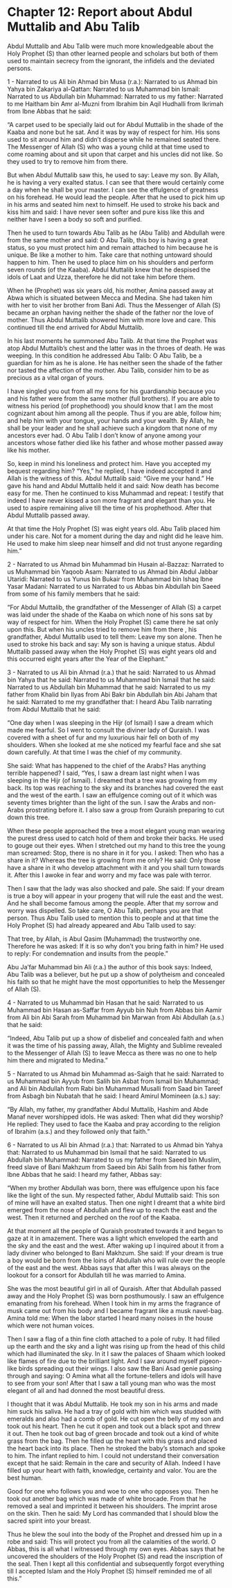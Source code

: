 Chapter 12: Report about Abdul Muttalib and Abu Talib
=====================================================

Abdul Muttalib and Abu Talib were much more knowledgeable about the Holy
Prophet (S) than other learned people and scholars but both of them used
to maintain secrecy from the ignorant, the infidels and the deviated
persons.

1 - Narrated to us Ali bin Ahmad bin Musa (r.a.): Narrated to us Ahmad
bin Yahya bin Zakariya al-Qattan: Narrated to us Muhammad bin Ismail:
Narrated to us Abdullah bin Muhammad: Narrated to us my father: Narrated
to me Haitham bin Amr al-Muzni from Ibrahim bin Aqil Hudhalli from
Ikrimah from Ibne Abbas that he said:

“A carpet used to be specially laid out for Abdul Muttalib in the shade
of the Kaaba and none but he sat. And it was by way of respect for him.
His sons used to sit around him and didn’t disperse while he remained
seated there. The Messenger of Allah (S) who was a young child at that
time used to come roaming about and sit upon that carpet and his uncles
did not like. So they used to try to remove him from there.

But when Abdul Muttalib saw this, he used to say: Leave my son. By
Allah, he is having a very exalted status. I can see that there would
certainly come a day when he shall be your master. I can see the
effulgence of greatness on his forehead. He would lead the people. After
that he used to pick him up in his arms and seated him next to himself.
He used to stroke his back and kiss him and said: I have never seen
softer and pure kiss like this and neither have I seen a body so soft
and purified.

Then he used to turn towards Abu Talib as he (Abu Talib) and Abdullah
were from the same mother and said: O Abu Talib, this boy is having a
great status, so you must protect him and remain attached to him because
he is unique. Be like a mother to him. Take care that nothing untoward
should happen to him. Then he used to place him on his shoulders and
perform seven rounds (of the Kaaba). Abdul Muttalib knew that he
despised the idols of Laat and Uzza, therefore he did not take him
before them.

When he (Prophet) was six years old, his mother, Amina passed away at
Abwa which is situated between Mecca and Medina. She had taken him with
her to visit her brother from Bani Adi. Thus the Messenger of Allah (S)
became an orphan having neither the shade of the father nor the love of
mother. Thus Abdul Muttalib showered him with more love and care. This
continued till the end arrived for Abdul Muttalib.

In his last moments he summoned Abu Talib. At that time the Prophet was
atop Abdul Muttalib’s chest and the latter was in the throes of death.
He was weeping. In this condition he addressed Abu Talib: O Abu Talib,
be a guardian for him as he is alone. He has neither seen the shade of
the father nor tasted the affection of the mother. Abu Talib, consider
him to be as precious as a vital organ of yours.

I have singled you out from all my sons for his guardianship because you
and his father were from the same mother (full brothers). If you are
able to witness his period (of prophethood) you should know that I am
the most cognizant about him among all the people. Thus if you are able,
follow him; and help him with your tongue, your hands and your wealth.
By Allah, he shall be your leader and he shall achieve such a kingdom
that none of my ancestors ever had. O Abu Talib I don’t know of anyone
among your ancestors whose father died like his father and whose mother
passed away like his mother.

So, keep in mind his loneliness and protect him. Have you accepted my
bequest regarding him? “Yes,” he replied, I have indeed accepted it and
Allah is the witness of this. Abdul Muttalib said: “Give me your hand.”
He gave his hand and Abdul Muttalib held it and said: Now death has
become easy for me. Then he continued to kiss Muhammad and repeat: I
testify that indeed I have never kissed a son more fragrant and elegant
than you. He used to aspire remaining alive till the time of his
prophethood. After that Abdul Muttalib passed away.

At that time the Holy Prophet (S) was eight years old. Abu Talib placed
him under his care. Not for a moment during the day and night did he
leave him. He used to make him sleep near himself and did not trust
anyone regarding him.”

2 - Narrated to us Ahmad bin Muhammad bin Husain al-Bazzaz: Narrated to
us Muhammad bin Yaqoob Asam: Narrated to us Ahmad bin Abdul Jabbar
Utaridi: Narrated to us Yunus bin Bukair from Muhammad bin Ishaq Ibne
Yasar Madani: Narrated to us Narrated to us Abbas bin Abdullah bin Saeed
from some of his family members that he said:

“For Abdul Muttalib, the grandfather of the Messenger of Allah (S) a
carpet was laid under the shade of the Kaaba on which none of his sons
sat by way of respect for him. When the Holy Prophet (S) came there he
sat only upon this. But when his uncles tried to remove him from there ,
his grandfather, Abdul Muttalib used to tell them: Leave my son alone.
Then he used to stroke his back and say: My son is having a unique
status. Abdul Muttalib passed away when the Holy Prophet (S) was eight
years old and this occurred eight years after the Year of the Elephant.”

3 - Narrated to us Ali bin Ahmad (r.a.) that he said: Narrated to us
Ahmad bin Yahya that he said: Narrated to us Muhammad bin Ismail that he
said: Narrated to us Abdullah bin Muhammad that he said: Narrated to us
my father from Khalid bin Ilyas from Abi Bakr bin Abdullah bin Abi Jaham
that he said: Narrated to me my grandfather that: I heard Abu Talib
narrating from Abdul Muttalib that he said:

“One day when I was sleeping in the Hijr (of Ismail) I saw a dream which
made me fearful. So I went to consult the diviner lady of Quraish. I was
covered with a sheet of fur and my luxurious hair fell on both of my
shoulders. When she looked at me she noticed my fearful face and she sat
down carefully. At that time I was the chief of my community.

She said: What has happened to the chief of the Arabs? Has anything
terrible happened? I said, “Yes, I saw a dream last night when I was
sleeping in the Hijr (of Ismail). I dreamed that a tree was growing from
my back. Its top was reaching to the sky and its branches had covered
the east and the west of the earth. I saw an effulgence coming out of it
which was seventy times brighter than the light of the sun. I saw the
Arabs and non-Arabs prostrating before it. I also saw a group from
Quraish preparing to cut down this tree.

When these people approached the tree a most elegant young man wearing
the purest dress used to catch hold of them and broke their backs. He
used to gouge out their eyes. When I stretched out my hand to this tree
the young man screamed: Stop, there is no share in it for you. I asked:
Then who has a share in it? Whereas the tree is growing from me only? He
said: Only those have a share in it who develop attachment with it and
you shall turn towards it. After this I awoke in fear and worry and my
face was pale with terror.

Then I saw that the lady was also shocked and pale. She said: If your
dream is true a boy will appear in your progeny that will rule the east
and the west. And he shall become famous among the people. After that my
sorrow and worry was dispelled. So take care, O Abu Talib, perhaps you
are that person. Thus Abu Talib used to mention this to people and at
that time the Holy Prophet (S) had already appeared and Abu Talib used
to say:

That tree, by Allah, is Abul Qasim (Muhammad) the trustworthy one.
Therefore he was asked: If it is so why don’t you bring faith in him? He
used to reply: For condemnation and insults from the people.”

Abu Ja’far Muhammad bin Ali (r.a.) the author of this book says: Indeed,
Abu Talib was a believer, but he put up a show of polytheism and
concealed his faith so that he might have the most opportunities to help
the Messenger of Allah (S).

4 - Narrated to us Muhammad bin Hasan that he said: Narrated to us
Muhammad bin Hasan as-Saffar from Ayyub bin Nuh from Abbas bin Aamir
from Ali bin Abi Sarah from Muhammad bin Marwan from Abi Abdullah (a.s.)
that he said:

“Indeed, Abu Talib put up a show of disbelief and concealed faith and
when it was the time of his passing away, Allah, the Mighty and Sublime
revealed to the Messenger of Allah (S) to leave Mecca as there was no
one to help him there and migrated to Medina.”

5 - Narrated to us Ahmad bin Muhammad as-Saigh that he said: Narrated to
us Muhammad bin Ayyub from Salih bin Asbat from Ismail bin Muhammad; and
Ali bin Abdullah from Rabi bin Muhammad Musalli from Saad bin Tareef
from Asbagh bin Nubatah that he said: I heard Amirul Momineen (a.s.)
say:

“By Allah, my father, my grandfather Abdul Muttalib, Hashim and Abde
Manaf never worshipped idols. He was asked: Then what did they worship?
He replied: They used to face the Kaaba and pray according to the
religion of Ibrahim (a.s.) and they followed only that faith.”

6 - Narrated to us Ali bin Ahmad (r.a.) that: Narrated to us Ahmad bin
Yahya that: Narrated to us Muhammad bin Ismail that he said: Narrated to
us Abdullah bin Muhammad: Narrated to us my father from Saeed bin
Muslim, freed slave of Bani Makhzum from Saeed bin Abi Salih from his
father from Ibne Abbas that he said: I heard my father, Abbas say:

“When my brother Abdullah was born, there was effulgence upon his face
like the light of the sun. My respected father, Abdul Muttalib said:
This son of mine will have an exalted status. Then one night I dreamt
that a white bird emerged from the nose of Abdullah and flew up to reach
the east and the west. Then it returned and perched on the roof of the
Kaaba.

At that moment all the people of Quraish prostrated towards it and began
to gaze at it in amazement. There was a light which enveloped the earth
and the sky and the east and the west. After waking up I inquired about
it from a lady diviner who belonged to Bani Makhzum. She said: If your
dream is true a boy would be born from the loins of Abdullah who will
rule over the people of the east and the west. Abbas says that after
this I was always on the lookout for a consort for Abdullah till he was
married to Amina.

She was the most beautiful girl in all of Quraish. After that Abdullah
passed away and the Holy Prophet (S) was born posthumously. I saw an
effulgence emanating from his forehead. When I took him in my arms the
fragrance of musk came out from his body and I became fragrant like a
musk navel-bag. Amina told me: When the labor started I heard many
noises in the house which were not human voices.

Then I saw a flag of a thin fine cloth attached to a pole of ruby. It
had filled up the earth and the sky and a light was rising up from the
head of this child which had illuminated the sky. In it I saw the
palaces of Shaam which looked like flames of fire due to the brilliant
light. And I saw around myself pigeon-like birds spreading out their
wings. I also saw the Bani Asad genie passing through and saying: O
Amina what all the fortune-tellers and idols will have to see from your
son! After that I saw a tall young man who was the most elegant of all
and had donned the most beautiful dress.

I thought that it was Abdul Muttalib. He took my son in his arms and
made him suck his saliva. He had a tray of gold with him which was
studded with emeralds and also had a comb of gold. He cut open the belly
of my son and took out his heart. Then he cut it open and took out a
black spot and threw it out. Then he took out bag of green brocade and
took out a kind of white grass from the bag. Then he filled up the heart
with this grass and placed the heart back into its place. Then he
stroked the baby’s stomach and spoke to him. The infant replied to him.
I could not understand their conversation except that he said: Remain in
the care and security of Allah. Indeed I have filled up your heart with
faith, knowledge, certainty and valor. You are the best human.

Good for one who follows you and woe to one who opposes you. Then he
took out another bag which was made of white brocade. From that he
removed a seal and imprinted it between his shoulders. The imprint arose
on the skin. Then he said: My Lord has commanded that I should blow the
sacred spirit into your breast.

Thus he blew the soul into the body of the Prophet and dressed him up in
a robe and said: This will protect you from all the calamities of the
world. O Abbas, this is all what I witnessed through my own eyes. Abbas
says that he uncovered the shoulders of the Holy Prophet (S) and read
the inscription of the seal. Then I kept all this confidential and
subsequently forgot everything till I accepted Islam and the Holy
Prophet (S) himself reminded me of all this.”


